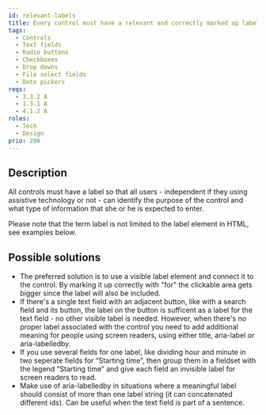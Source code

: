 ```yaml
---
id: relevant-labels
title: Every control must have a relevant and correctly marked up label that is associated with the control
tags:
  - Controls
  - Text fields
  - Radio buttons
  - Checkboxes
  - Drop downs
  - File select fields
  - Date pickers
reqs:
  - 3.3.2 A
  - 1.3.1 A
  - 4.1.2 A
roles:
  - Tech
  - Design
prio: 200
---
```


## Description

All controls must have a label so that all users - independent if they using assistive technology or not - can identify the purpose of the control and what type of information that she or he is expected to enter.

Please note that the term label is not limited to the label element in HTML, see examples below.

## Possible solutions

- The preferred solution is to use a visible label element and connect it to the control. By marking it up correctly with "for" the clickable area gets bigger since the label will also be included.
- If there's a single text field with an adjacent button, like with a search field and its button, the label on the button is sufficent as a label for the text field - no other visible label is needed. However, when there's no proper label associated with the control you need to add additional meaning for people using screen readers, using either title, aria-label or aria-labelledby.
- If you use several fields for one label, like dividing hour and minute in two seperate fields for “Starting time”, then group them in a fieldset with the legend “Starting time” and give each field an invisible label for screen readers to read.
- Make use of aria-labelledby in situations where a meaningful label should consist of more than one label string (it can concatenated different ids). Can be useful when the text field is part of a sentence.
